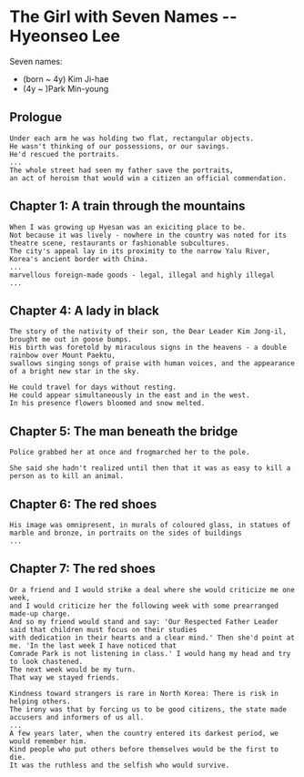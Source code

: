<h1>The Girl with Seven Names -- Hyeonseo Lee</h1>


Seven names:

- (born ~ 4y) Kim Ji-hae
- (4y ~ )Park Min-young

<h2>Prologue</h2>

```
Under each arm he was holding two flat, rectangular objects.
He wasn't thinking of our possessions, or our savings.
He'd rescued the portraits.
...
The whole street had seen my father save the portraits,
an act of heroism that would win a citizen an official commendation.
```


<h2>Chapter 1: A train through the mountains</h2>

```
When I was growing up Hyesan was an exiciting place to be.
Not because it was lively - nowhere in the country was noted for its theatre scene, restaurants or fashionable subcultures.
The city's appeal lay in its proximity to the narrow Yalu River, Korea's ancient border with China.
...
marvellous foreign-made goods - legal, illegal and highly illegal
...
```


<h2>Chapter 4: A lady in black</h2>

```
The story of the nativity of their son, the Dear Leader Kim Jong-il, brought me out in goose bumps.
His birth was foretold by miraculous signs in the heavens - a double rainbow over Mount Paektu,
swallows singing songs of praise with human voices, and the appearance of a bright new star in the sky.
```

```
He could travel for days without resting.
He could appear simultaneously in the east and in the west.
In his presence flowers bloomed and snow melted.
```


<h2>Chapter 5: The man beneath the bridge</h2>

```
Police grabbed her at once and frogmarched her to the pole.
```

```
She said she hadn't realized until then that it was as easy to kill a person as to kill an animal.
```


<h2>Chapter 6: The red shoes</h2>

```
His image was omnipresent, in murals of coloured glass, in statues of marble and bronze, in portraits on the sides of buildings
...
```


<h2>Chapter 7: The red shoes</h2>

```
Or a friend and I would strike a deal where she would criticize me one week,
and I would criticize her the following week with some prearranged made-up charge.
And so my friend would stand and say: 'Our Respected Father Leader said that children must focus on their studies
with dedication in their hearts and a clear mind.' Then she'd point at me. 'In the last week I have noticed that
Comrade Park is not listening in class.' I would hang my head and try to look chastened.
The next week would be my turn.
That way we stayed friends.
```

```
Kindness toward strangers is rare in North Korea: There is risk in helping others.
The irony was that by forcing us to be good citizens, the state made accusers and informers of us all.
...
A few years later, when the country entered its darkest period, we would remember him.
Kind people who put others before themselves would be the first to die.
It was the ruthless and the selfish who would survive.
```


<h2></h2>

